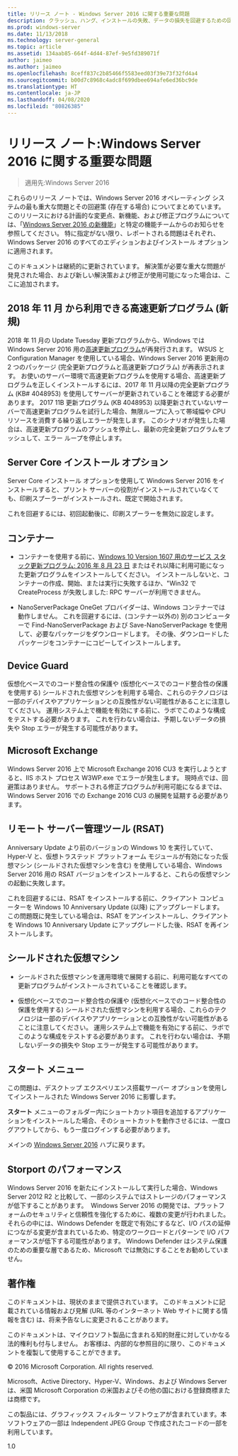 ```yaml
---
title: リリース ノート - Windows Server 2016 に関する重要な問題
description: クラッシュ、ハング、インストールの失敗、データの損失を回避するための回避策を必要とする重大な問題についてまとめます。クラッシュ、ハング、インストールの失敗、データの損失を回避するための回避策を必要とする重大な問題についてまとめます。
ms.prod: windows-server
ms.date: 11/13/2018
ms.technology: server-general
ms.topic: article
ms.assetid: 134aab85-664f-4d44-87ef-9e5fd389071f
author: jaimeo
ms.author: jaimeo
ms.openlocfilehash: 8ceff837c2b85466f5583eed03f39e73f32fd4a4
ms.sourcegitcommit: b00d7c8968c4adc8f699dbee694afe6ed36bc9de
ms.translationtype: HT
ms.contentlocale: ja-JP
ms.lasthandoff: 04/08/2020
ms.locfileid: "80826385"
---
```

# <a name="release-notes-important-issues-in-windows-server-2016"></a>リリース ノート:Windows Server 2016 に関する重要な問題

>適用先:Windows Server 2016

これらのリリース ノートでは、Windows Server 2016 オペレーティング システムの最も重大な問題とその回避策 (存在する場合) についてまとめています。 このリリースにおける計画的な変更点、新機能、および修正プログラムについては、「[Windows Server 2016 の新機能](whats-new-in-windows-server-2016.md)」と特定の機能チームからのお知らせを参照してください。 特に指定がない限り、レポートされる問題はそれぞれ、Windows Server 2016 のすべてのエディションおよびインストール オプションに適用されます。

このドキュメントは継続的に更新されています。 解決策が必要な重大な問題が発見された場合、および新しい解決策および修正が使用可能になった場合は、ここに追加されます。

## <a name="express-updates-available-starting-in-november-2018-new"></a>2018 年 11 月 から利用できる高速更新プログラム (新規)

2018 年 11 月の Update Tuesday 更新プログラムから、Windows では Windows Server 2016 用の[高速更新プログラム](express-updates.md)が再発行されます。 WSUS と Configuration Manager を使用している場合、Windows Server 2016 更新用の 2 つのパッケージ (完全更新プログラムと高速更新プログラム) が再表示されます。 お使いのサーバー環境で高速更新プログラムを使用する場合、高速更新プログラムを正しくインストールするには、2017 年 11 月以降の完全更新プログラム (KB# 4048953) を使用してサーバーが更新されていることを確認する必要があります。 2017 11B 更新プログラム (KB 4048953) 以降更新されていないサーバーで高速更新プログラムを試行した場合、無限ループに入って帯域幅や CPU リソースを消費する繰り返しエラーが発生します。 このシナリオが発生した場合は、高速更新プログラムのプッシュを停止し、最新の完全更新プログラムをプッシュして、エラー ループを停止します。

## <a name="server-core-installation-option"></a>Server Core インストール オプション

[comment]: # (ID:370; 提出者: Amason; 状態: サインオフ)

Server Core インストール オプションを使用して Windows Server 2016 をインストールすると、プリント サーバーの役割がインストールされていなくても、印刷スプーラーがインストールされ、既定で開始されます。

これを回避するには、初回起動後に、印刷スプーラーを無効に設定します。

## <a name="containers"></a>コンテナー

[comment]: # (ID:371; 提出者: taylorb; 状態:サインオフ)
- コンテナーを使用する前に、[Windows 10 Version 1607 用のサービス スタック更新プログラム: 2016 年 8 月 23 日](https://support.microsoft.com/kb/3176936) またはそれ以降に利用可能になった更新プログラムをインストールしてください。 インストールしないと、コンテナーの作成、開始、または実行に失敗するほか、"Win32 で CreateProcess が失敗しました: RPC サーバーが利用できません。

[comment]: # (ID:373; 提出者: plang; 状態: サインオフ)
- NanoServerPackage OneGet プロバイダーは、Windows コンテナーでは動作しません。 これを回避するには、(コンテナー以外の) 別のコンピューターで Find-NanoServerPackage および Save-NanoServerPackage を使用して、必要なパッケージをダウンロードします。 その後、ダウンロードしたパッケージをコンテナーにコピーしてインストールします。

## <a name="device-guard"></a>Device Guard

[comment]: # (ID:369; 提出者: nirb; 状態: サインオフ)
仮想化ベースでのコード整合性の保護や (仮想化ベースでのコード整合性の保護を使用する) シールドされた仮想マシンを利用する場合、これらのテクノロジは一部のデバイスやアプリケーションとの互換性がない可能性があることに注意してください。 運用システム上で機能を有効にする前に、ラボでこのような構成をテストする必要があります。 これを行わない場合は、予期しないデータの損失や Stop エラーが発生する可能性があります。

## <a name="microsoft-exchange"></a>Microsoft Exchange

[comment]: # (ID:375; 提出者: wgries; 状態: サインオフ)
Windows Server 2016 上で Microsoft Exchange 2016 CU3 を実行しようとすると、IIS ホスト プロセス W3WP.exe でエラーが発生します。 現時点では、回避策はありません。 サポートされる修正プログラムが利用可能になるまでは、Windows Server 2016 での Exchange 2016 CU3 の展開を延期する必要があります。

## <a name="remote-server-administration-tools-rsat"></a>リモート サーバー管理ツール (RSAT)

[comment]: # (ID:374; 提出者: ryanpu; 状態: サインオフ)
Anniversary Update より前のバージョンの Windows 10 を実行していて、Hyper-V と、仮想トラステッド プラットフォーム モジュールが有効になった仮想マシン (シールドされた仮想マシンを含む) を使用している場合、Windows Server 2016 用の RSAT バージョンをインストールすると、これらの仮想マシンの起動に失敗します。

これを回避するには、RSAT をインストールする前に、クライアント コンピューターを Windows 10 Anniversary Update (以降) にアップグレードします。 この問題既に発生している場合は、RSAT をアンインストールし、クライアントを Windows 10 Anniversary Update にアップグレードした後、RSAT を再インストールします。

## <a name="shielded-virtual-machines"></a>シールドされた仮想マシン

[comment]: # (ID:369; 提出者: nirb; 状態: サインオフ)  
- シールドされた仮想マシンを運用環境で展開する前に、利用可能なすべての更新プログラムがインストールされていることを確認します。

- 仮想化ベースでのコード整合性の保護や (仮想化ベースでのコード整合性の保護を使用する) シールドされた仮想マシンを利用する場合、これらのテクノロジは一部のデバイスやアプリケーションとの互換性がない可能性があることに注意してください。 運用システム上で機能を有効にする前に、ラボでこのような構成をテストする必要があります。 これを行わない場合は、予期しないデータの損失や Stop エラーが発生する可能性があります。

## <a name="start-menu"></a>スタート メニュー

[comment]: # (ID:372; 提出者: samli; 状態: サインオフ)
この問題は、デスクトップ エクスペリエンス搭載サーバー オプションを使用してインストールされた Windows Server 2016 に影響します。

**スタート** メニューのフォルダー内にショートカット項目を追加するアプリケーションをインストールした場合、そのショートカットを動作させるには、一度ログアウトしてから、もう一度ログインする必要があります。

メインの [Windows Server 2016](Windows-Server-2016.md) ハブに戻ります。

## <a name="storport-performance"></a>Storport のパフォーマンス

Windows Server 2016 を新たにインストールして実行した場合、Windows Server 2012 R2 と比較して、一部のシステムではストレージのパフォーマンスが低下することがあります。  Windows Server 2016 の開発では、プラットフォームのセキュリティと信頼性を強化するために、複数の変更が行われました。 それらの中には、Windows Defender を既定で有効にするなど、I/O パスの延伸につながる変更が含まれているため、特定のワークロードとパターンで I/O パフォーマンスが低下する可能性があります。 Windows Defender はシステム保護のための重要な層であるため、Microsoft では無効にすることをお勧めしていません。  

## <a name="copyright"></a>著作権

このドキュメントは、現状のままで提供されています。 このドキュメントに記載されている情報および見解 (URL 等のインターネット Web サイトに関する情報を含む) は、将来予告なしに変更されることがあります。  

このドキュメントは、マイクロソフト製品に含まれる知的財産に対していかなる法的権利も付与しません。 お客様は、内部的な参照目的に限り、このドキュメントを複製して使用することができます。  

&copy; 2016 Microsoft Corporation. All rights reserved.  

Microsoft、Active Directory、Hyper-V、Windows、および Windows Server は、米国 Microsoft Corporation の米国およびその他の国における登録商標または商標です。  

この製品には、グラフィックス フィルター ソフトウェアが含まれています。本ソフトウェアの一部は Independent JPEG Group で作成されたコードの一部を利用しています。  

1.0
